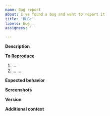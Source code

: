 ```yaml
---
name: Bug report
about: I've found a bug and want to report it
title: 'BUG:'
labels: bug
assignees: ''

---
```


**Description**
<!-- A clear and concise description of what the bug is. -->

**To Reproduce**
<!-- Please provide steps to reproduce this bug -->
1. ...
2. ...
...

**Expected behavior**
<!-- Please describe your expected behaviour clearly -->

**Screenshots**
<!-- If applicable, add screenshots to help explain your problem. -->

**Version**
<!-- e.g. 1.0 -->

**Additional context**
<!-- Add any other context about the problem here. -->
